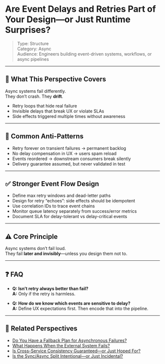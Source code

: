 # Are Event Delays and Retries Part of Your Design—or Just Runtime Surprises?

> Type: Structure  
> Category: Async  
> Audience: Engineers building event-driven systems, workflows, or async pipelines

---

## 🧠 What This Perspective Covers

Async systems fail differently.  
They don’t crash. They **drift**.

- Retry loops that hide real failure  
- Invisible delays that break UX or violate SLAs  
- Side effects triggered multiple times without awareness

---

## 🚨 Common Anti-Patterns

- Retry forever on transient failures → permanent backlog  
- No delay compensation in UX → users spam reload  
- Events reordered → downstream consumers break silently  
- Delivery guarantee assumed, but never validated in test

---

## ✅ Stronger Event Flow Design

- Define max retry windows and dead-letter paths  
- Design for retry “echoes”: side effects should be idempotent  
- Use correlation IDs to trace event chains  
- Monitor queue latency separately from success/error metrics  
- Document SLA for delay-tolerant vs delay-critical events

---

## ⚠️ Core Principle

Async systems don’t fail loud.  
They fail **later and invisibly**—unless you design them not to.

---

## ❓ FAQ

- **Q: Isn’t retry always better than fail?**  
  **A:** Only if the retry is harmless.

- **Q: How do we know which events are sensitive to delay?**  
  **A:** Define UX expectations first. Then encode that into the pipeline.

---

## 🔗 Related Perspectives

- [Do You Have a Fallback Plan for Asynchronous Failures?](../data/fallback-strategy.md)
- [What Happens When the External System Fails?](external-failure-impact.md)
- [Is Cross-Service Consistency Guaranteed—or Just Hoped For?](cross-service-consistency.md)
- [Is the Sync/Async Split Intentional—or Just Incidental?](sync-async-alignment.md)
